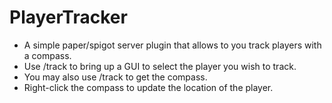 # PlayerTracker

* A simple paper/spigot server plugin that allows to you track players with a compass.
* Use /track to bring up a GUI to select the player you wish to track.
* You may also use /track <name> to get the compass.
* Right-click the compass to update the location of the player.
